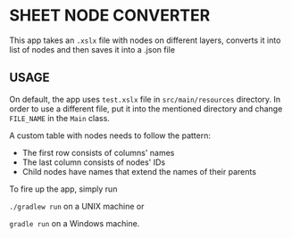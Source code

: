# SHEET NODE CONVERTER
This app takes an `.xslx` file with nodes on different layers, converts it into list of nodes and then saves it into a .json file

## USAGE
On default, the app uses `test.xslx` file in `src/main/resources` directory. In order to use a different file, put it into the mentioned directory and change `FILE_NAME` in the `Main` class.


A custom table with nodes needs to follow the pattern:
* The first row consists of columns' names
* The last column consists of nodes' IDs
* Child nodes have names that extend the names of their parents

To fire up the app, simply run

`./gradlew run` on a UNIX machine or

`gradle run` on a Windows machine.
